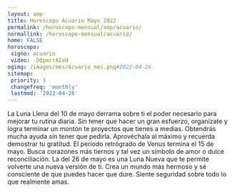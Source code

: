 ```yaml
---
layout: amp
title: Horoscopo Acuario Mayo 2022 
permalink: /horoscopo-mensual/amp/acuario/
normallink: /horoscopo-mensual/acuario/
home: FALSE
horoscopo:
 signo: acuario
 video: -DQpmrrAIeU
ogimg: /images/mes/Acuario_mes.png#2022-04-26
sitemap:
 priority: 1
 changefreq: 'monthly'
 lastmod: '2022-04-26'
---
```



La Luna Llena del 10 de mayo derrama sobre ti el poder necesario para mejorar tu rutina diaria. Sin tener que hacer un gran esfuerzo, organízate y logra terminar un montón te proyectos que tienes a medias. Obtendrás mucha ayuda sin tener que pedirla. Aprovéchala al máximo y recuerda demostrar tu gratitud. El período retrógrado de Venus termina el 15 de mayo. Busca corazones más tiernos y tal vez un símbolo de amor o dulce reconciliación. La del 26 de mayo es una Luna Nueva que te permite volverte una nueva versión de ti. Crea un mundo más hermoso y sé consciente de que puedes hacer que dure. Siente seguridad sobre todo lo que realmente amas.